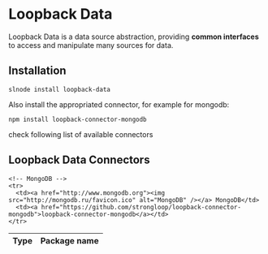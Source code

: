 # Loopback Data
Loopback Data is a data source abstraction, providing
**common interfaces** to access and manipulate many sources for data.

## Installation

    slnode install loopback-data

Also install the appropriated connector, for example for mongodb:

    npm install loopback-connector-mongodb

check following list of available connectors

## Loopback Data Connectors

<table>
  <thead>
    <tr>
      <th>Type</th>
      <th>Package name</th>
    </tr>
  </thead>
  <tbody>
    
    <!-- MongoDB -->
    <tr>
      <td><a href="http://www.mongodb.org"><img src="http://mongodb.ru/favicon.ico" alt="MongoDB" /></a> MongoDB</td>
      <td><a href="https://github.com/strongloop/loopback-connector-mongodb">loopback-connector-mongodb</a></td>
    </tr>
    
  </tbody>
</table>
